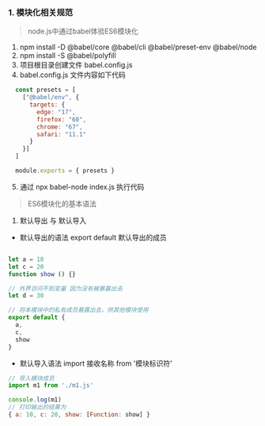### 1. 模块化相关规范
> node.js中通过babel体验ES6模块化
1. npm install -D @babel/core @babel/cli @babel/preset-env @babel/node
2. npm install -S @babel/polyfill
3. 项目根目录创建文件 babel.config.js
4. babel.config.js 文件内容如下代码

``` Javascript
  const presets = [
    ["@babel/env", {
      targets: {
        edge: "17",
        firefox: "60",
        chrome: "67",
        safari: "11.1"
      }
    }]
  ]

  module.exports = { presets }
``` 
5. 通过 npx babel-node index.js 执行代码

> ES6模块化的基本语法
1. 默认导出 与 默认导入
* 默认导出的语法 export default 默认导出的成员

``` Javascript

let a = 10
let c = 20
function show () {}

// 外界访问不到变量 因为没有被暴露出去
let d = 30

// 将本模块中的私有成员暴露出去，供其他模块使用
export default {
  a,
  c,
  show
}
```
* 默认导入语法 import 接收名称 from '模块标识符'

``` Javascript
// 导入模块成员
import m1 from './m1.js'

console.log(m1)
// 打印输出的结果为
{ a: 10, c: 20, show: [Function: show] }
```